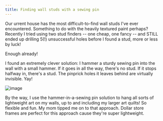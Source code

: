 ```yaml
---
title: Finding wall studs with a sewing pin
---
```


Our urrent house has the most difficult-to-find wall studs I've ever encountered. Something to do with the heavily textured paint perhaps? Recently I tried using two stud finders -- one cheap, one fancy -- and STILL ended up drilling 5(!) unsuccessful holes before I found a stud, more or less by luck!

Enough already!

I found an extremely clever solution: I hammer a sturdy sewing pin into the wall with a small hammer. If it goes in all the way, there's no stud. If it stops halfway in, there's a stud. The pinprick holes it leaves behind are virtually invisible.
Yay! 

![image](https://github.com/user-attachments/assets/7889cb83-7814-477c-8efa-afb222763821)

By the way, I use the hammer-in-a-sewing pin solution to hang all sorts of lightweight art on my walls, up to and including my larger art quilts! So flexible and fun. My mom tipped me on to that approach. Dollar store frames are perfect for this approach cause they're super lightweight. 
